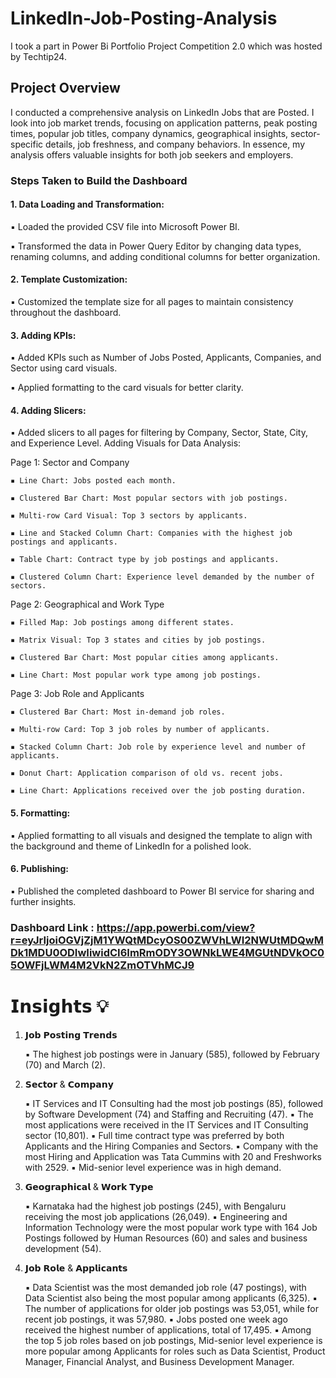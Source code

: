 # LinkedIn-Job-Posting-Analysis

I took a part in Power Bi Portfolio Project Competition 2.0 which was hosted by Techtip24. 

## Project Overview 

I conducted a comprehensive analysis on LinkedIn Jobs that are Posted. I look into job market trends, focusing on application patterns, peak posting times, popular job titles, company dynamics, geographical insights, sector-specific details, job freshness, and company behaviors. In essence, my analysis offers valuable insights for both job seekers and employers.

### Steps Taken to Build the Dashboard

#### 1. Data Loading and Transformation:

▪ Loaded the provided CSV file into Microsoft Power BI.

▪ Transformed the data in Power Query Editor by changing data types, renaming columns, and adding conditional columns for better organization.

#### 2. Template Customization:

▪ Customized the template size for all pages to maintain consistency throughout the dashboard.

#### 3. Adding KPIs:

▪ Added KPIs such as Number of Jobs Posted, Applicants, Companies, and Sector using card visuals.

▪ Applied formatting to the card visuals for better clarity.

#### 4. Adding Slicers:

▪ Added slicers to all pages for filtering by Company, Sector, State, City, and Experience Level.
Adding Visuals for Data Analysis:

   Page 1: Sector and Company

    ▪ Line Chart: Jobs posted each month.

    ▪ Clustered Bar Chart: Most popular sectors with job postings.

    ▪ Multi-row Card Visual: Top 3 sectors by applicants.

    ▪ Line and Stacked Column Chart: Companies with the highest job postings and applicants.

    ▪ Table Chart: Contract type by job postings and applicants.

    ▪ Clustered Column Chart: Experience level demanded by the number of sectors.

  Page 2: Geographical and Work Type

    
    ▪ Filled Map: Job postings among different states.
    
    ▪ Matrix Visual: Top 3 states and cities by job postings.
    
    ▪ Clustered Bar Chart: Most popular cities among applicants.
   
    ▪ Line Chart: Most popular work type among job postings.

  Page 3: Job Role and Applicants

    
    ▪ Clustered Bar Chart: Most in-demand job roles.
    
    ▪ Multi-row Card: Top 3 job roles by number of applicants.
    
    ▪ Stacked Column Chart: Job role by experience level and number of applicants.
   
    ▪ Donut Chart: Application comparison of old vs. recent jobs.
    
    ▪ Line Chart: Applications received over the job posting duration.

#### 5. Formatting:

▪ Applied formatting to all visuals and designed the template to align with the background and theme of LinkedIn for a polished look.

#### 6. Publishing:

▪ Published the completed dashboard to Power BI service for sharing and further insights.

### Dashboard Link : https://app.powerbi.com/view?r=eyJrIjoiOGVjZjM1YWQtMDcyOS00ZWVhLWI2NWUtMDQwMDk1MDU0ODIwIiwidCI6ImRmODY3OWNkLWE4MGUtNDVkOC05OWFjLWM4M2VkN2ZmOTVhMCJ9


# 𝗜𝗻𝘀𝗶𝗴𝗵𝘁𝘀 💡 

  1. 𝗝𝗼𝗯 𝗣𝗼𝘀𝘁𝗶𝗻𝗴 𝗧𝗿𝗲𝗻𝗱𝘀

      ▪ The highest job postings were in January (585), followed by February (70) and March (2).

  2. 𝗦𝗲𝗰𝘁𝗼𝗿 & 𝗖𝗼𝗺𝗽𝗮𝗻𝘆 

      ▪ IT Services and IT Consulting had the most job postings (85), followed by Software Development (74) and Staffing and Recruiting (47). 
      ▪ The most applications were received in the IT Services and IT Consulting sector (10,801). 
      ▪ Full time contract type was preferred by both Applicants and the Hiring Companies and Sectors.
      ▪ Company with the most Hiring and Application was Tata Cummins with 20 and Freshworks with 2529.
      ▪ Mid-senior level experience was in high demand.

  3. 𝗚𝗲𝗼𝗴𝗿𝗮𝗽𝗵𝗶𝗰𝗮𝗹 & 𝗪𝗼𝗿𝗸 𝗧𝘆𝗽𝗲

      ▪ Karnataka had the highest job postings (245), with Bengaluru receiving the most job applications (26,049). 
      ▪ Engineering and Information Technology were the most popular work type with 164 Job Postings followed by Human Resources (60) and sales and business development (54).

  4. 𝗝𝗼𝗯 𝗥𝗼𝗹𝗲 & 𝗔𝗽𝗽𝗹𝗶𝗰𝗮𝗻𝘁𝘀

      ▪ Data Scientist was the most demanded job role (47 postings), with Data Scientist also being the most popular among applicants (6,325). 
      ▪ The number of applications for older job postings was 53,051, while for recent job postings, it was 57,980.
      ▪ Jobs posted one week ago received the highest number of applications, total of 17,495.
      ▪ Among the top 5 job roles based on job postings, Mid-senior level experience is more popular among Applicants for roles such as Data Scientist, Product Manager, Financial Analyst, and Business Development Manager.

